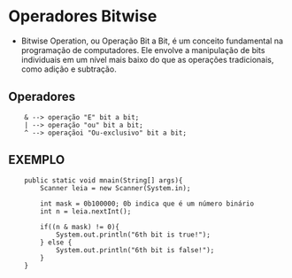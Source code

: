 # Operadores Bitwise
- Bitwise Operation, ou Operação Bit a Bit, é um conceito fundamental na programação de computadores. Ele envolve a manipulação de bits individuais em um nível mais baixo do que as operações tradicionais, como adição e subtração.

## Operadores

        & --> operação "E" bit a bit;
        | --> operação "ou" bit a bit;
        ^ --> operaçãoi "Ou-exclusivo" bit a bit;

## EXEMPLO

        public static void mnain(String[] args){
            Scanner leia = new Scanner(System.in);

            int mask = 0b100000; 0b indica que é um número binário
            int n = leia.nextInt();

            if((n & mask) != 0){
                System.out.println("6th bit is true!");
            } else {
                System.out.println("6th bit is false!");
            }
        }